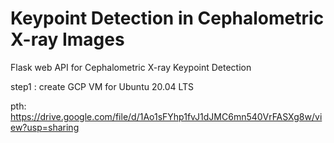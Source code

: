 # Keypoint Detection in Cephalometric X-ray Images
Flask web API for Cephalometric X-ray Keypoint Detection

step1 :
create GCP VM for Ubuntu 20.04 LTS

pth: https://drive.google.com/file/d/1Ao1sFYhp1fvJ1dJMC6mn540VrFASXg8w/view?usp=sharing

